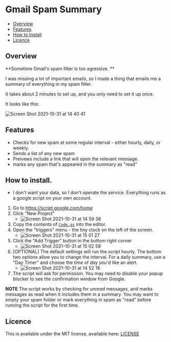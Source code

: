 # Gmail Spam Summary

- [Overview](#overview)
- [Features](#features)
- [How to Install](#how-to-install)
- [Licence](#licence)

## Overview

**Sometime Gmail's spam filter is too agressive. **

I was missing a lot of important emails, so I made a thing that emails me a summary of everything in my spam filter.

It takes about 2 minutes to set up, and you only need to set it up once.

It looks like this:

![Screen Shot 2021-10-31 at 14 40 41](https://user-images.githubusercontent.com/1490241/139597231-1ae02c42-2d65-4aaf-82d9-8db87f112929.png)

## Features

 - Checks for new spam at some regular interval - either hourly, daily, or weekly.
 - Sends a list of any new spam
 - Preivews include a link that will open the relevant message.
 - marks any spam that's appeared in the summary as "read"

## How to install.

 - I don't want your data, so I don't operate the service. Everything runs as a google script on your own account.
 1. Go to https://script.google.com/home
 2. Click "New Project"
    - ![Screen Shot 2021-10-31 at 14 59 36](https://user-images.githubusercontent.com/1490241/139597700-1033ecc5-4659-400a-9d58-dec2136ed792.png)
 4. Copy the contents of [`Code.gs`](https://github.com/davidbstein/gmail-spam-summary/blob/main/Code.gs) into the editor.
 5. Open the "triggers" menu - the tiny clock on the left of the screen.
    - ![Screen Shot 2021-10-31 at 15 01 27](https://user-images.githubusercontent.com/1490241/139597735-f1b7c80d-e8aa-44a2-bdd3-6cf4709ef432.png)
 6. Click the "Add Trigger" button in the bottom right corner
    - ![Screen Shot 2021-10-31 at 15 02 58](https://user-images.githubusercontent.com/1490241/139597763-40992cbd-a5a4-49ca-9e65-abfd470c94f6.png)
 7. \[OPTIONAL] The default settings will run the script hourly. The bottom two options allow you to change the interval. For a daily summary, use a "Day Timer" and choose the time of day you'd like an alert.
    - ![Screen Shot 2021-10-31 at 14 52 18](https://user-images.githubusercontent.com/1490241/139597686-ec0cb819-2ce9-4110-a424-15137ad106a2.png)
 8. The script will ask for permission. You may need to disable your popup blocker to see the confirmation window from Google.

**NOTE** The script works by checking for _unread_ messages, and marks messages as read when it includes them in a summary. You may want to empty your spam folder or mark everything in spam as "read" before running the script for the first time.


## Licence

This is available under the MIT license, available here: [LICENSE](https://github.com/davidbstein/gmail-spam-summary/blob/main/LICENSE)
